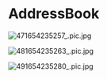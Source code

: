 # AddressBook

![471654235257_.pic.jpg](https://s2.loli.net/2022/06/03/Y3PeMk4GfFb1OBi.png)

![481654235263_.pic.jpg](https://s2.loli.net/2022/06/03/UR6FjCsgm8waI59.png)

![491654235280_.pic.jpg](https://s2.loli.net/2022/06/03/DJkjAi1EqdZXU9a.png)
